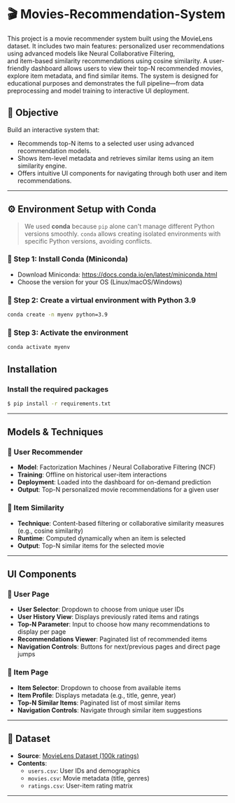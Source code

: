 #  🎬 Movies-Recommendation-System

 This project is a movie recommender system built using the MovieLens dataset. It includes two main features: personalized user recommendations using advanced models like Neural Collaborative Filtering,  
 and item-based similarity recommendations using cosine similarity. A user-friendly dashboard allows users to view their top-N recommended movies, explore item metadata, and find similar items. The 
 system is designed for educational purposes and demonstrates the full pipeline—from data preprocessing and model training to interactive UI deployment.


## 📌 Objective

Build an interactive system that:
- Recommends top-N items to a selected user using advanced recommendation models.
- Shows item-level metadata and retrieves similar items using an item similarity engine.
- Offers intuitive UI components for navigating through both user and item recommendations.

---

## ⚙️ Environment Setup with Conda

> We used **conda** because `pip` alone can't manage different Python versions smoothly. `conda` allows creating isolated environments with specific Python versions, avoiding conflicts.

### 🔹 Step 1: Install Conda (Miniconda)
- Download Miniconda: https://docs.conda.io/en/latest/miniconda.html
- Choose the version for your OS (Linux/macOS/Windows)

### 🔹 Step 2: Create a virtual environment with Python 3.9
```bash
conda create -n myenv python=3.9
```

### 🔹 Step 3: Activate the environment
```bash
conda activate myenv
```


## Installation

### Install the required packages

```bash
$ pip install -r requirements.txt
```

---
## Models & Techniques

### 🔹 User Recommender
- **Model**: Factorization Machines / Neural Collaborative Filtering (NCF)
- **Training**: Offline on historical user-item interactions
- **Deployment**: Loaded into the dashboard for on-demand prediction
- **Output**: Top-N personalized movie recommendations for a given user

### 🔹 Item Similarity
- **Technique**: Content-based filtering or collaborative similarity measures (e.g., cosine similarity)
- **Runtime**: Computed dynamically when an item is selected
- **Output**: Top-N similar items for the selected movie

---

## UI Components

### 🔸 User Page
- **User Selector**: Dropdown to choose from unique user IDs
- **User History View**: Displays previously rated items and ratings
- **Top-N Parameter**: Input to choose how many recommendations to display per page
- **Recommendations Viewer**: Paginated list of recommended items
- **Navigation Controls**: Buttons for next/previous pages and direct page jumps

### 🔸 Item Page
- **Item Selector**: Dropdown to choose from available items
- **Item Profile**: Displays metadata (e.g., title, genre, year)
- **Top-N Similar Items**: Paginated list of most similar items
- **Navigation Controls**: Navigate through similar item suggestions

---

## 📁 Dataset

- **Source**: [MovieLens  Dataset (100k ratings)](https://grouplens.org/datasets/movielens/)
- **Contents**:
  - `users.csv`: User IDs and demographics
  - `movies.csv`: Movie metadata (title, genres)
  - `ratings.csv`: User-item rating matrix

---


